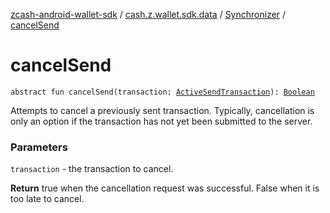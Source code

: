 [zcash-android-wallet-sdk](../../index.md) / [cash.z.wallet.sdk.data](../index.md) / [Synchronizer](index.md) / [cancelSend](./cancel-send.md)

# cancelSend

`abstract fun cancelSend(transaction: `[`ActiveSendTransaction`](../-active-send-transaction/index.md)`): `[`Boolean`](https://kotlinlang.org/api/latest/jvm/stdlib/kotlin/-boolean/index.html)

Attempts to cancel a previously sent transaction. Typically, cancellation is only an option if the transaction
has not yet been submitted to the server.

### Parameters

`transaction` - the transaction to cancel.

**Return**
true when the cancellation request was successful. False when it is too late to cancel.

